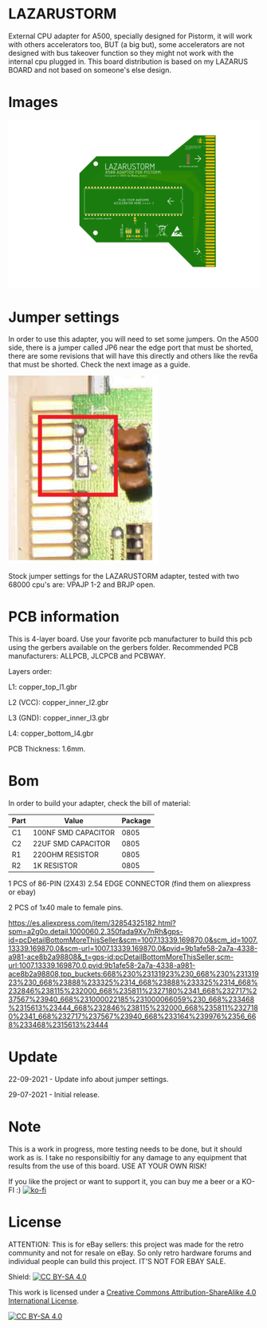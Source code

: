 # LAZARUSTORM
External CPU adapter for A500, specially designed for Pistorm, it will work with others accelerators too, BUT (a big but), some accelerators are not designed with bus takeover function so they might not work with the internal cpu plugged in. This board distribution is based on my LAZARUS BOARD and not based on someone's else design.

# Images

<img src="https://github.com/arananet/LAZARUSTORM/blob/main/images/1.png?raw=true" width="700">

# Jumper settings
In order to use this adapter, you will need to set some jumpers. On the A500 side, there is a jumper called JP6 near the edge port that must be shorted, there are some revisions that will have this directly and others like the rev6a that must be shorted. Check the next image as a guide.

<img src="https://github.com/arananet/LAZARUSTORM/blob/main/images/rev6ajp6.png?raw=true" width="300">

Stock jumper settings for the LAZARUSTORM adapter, tested with two 68000 cpu's are: VPAJP 1-2 and BRJP open.

# PCB information

This is 4-layer board. Use your favorite pcb manufacturer to build this pcb using the gerbers available on the gerbers folder. Recommended PCB manufacturers: ALLPCB, JLCPCB and PCBWAY.

Layers order:

L1: copper_top_l1.gbr

L2 (VCC): copper_inner_l2.gbr

L3 (GND): copper_inner_l3.gbr

L4: copper_bottom_l4.gbr


PCB Thickness: 1.6mm.

# Bom

In order to build your adapter, check the bill of material:

| Part          | Value                   | Package                        |
| ------------- | ----------------------- | ------------------------------ |          
| C1       		| 100NF SMD CAPACITOR     | 0805                       |
| C2       		| 22UF SMD CAPACITOR     | 0805                       |
| R1     		| 220OHM RESISTOR          | 0805                   |
| R2      		| 1K RESISTOR            | 0805                           |

1 PCS of 86-PIN (2X43) 2.54 EDGE CONNECTOR (find them on aliexpress or ebay)

2 PCS of 1x40 male to female pins.

https://es.aliexpress.com/item/32854325182.html?spm=a2g0o.detail.1000060.2.350fada9Xv7nRh&gps-id=pcDetailBottomMoreThisSeller&scm=1007.13339.169870.0&scm_id=1007.13339.169870.0&scm-url=1007.13339.169870.0&pvid=9b1afe58-2a7a-4338-a981-ace8b2a98808&_t=gps-id:pcDetailBottomMoreThisSeller,scm-url:1007.13339.169870.0,pvid:9b1afe58-2a7a-4338-a981-ace8b2a98808,tpp_buckets:668%230%23131923%230_668%230%23131923%230_668%23888%233325%2314_668%23888%233325%2314_668%232846%238115%232000_668%235811%2327180%2341_668%232717%237567%23940_668%231000022185%231000066059%230_668%233468%2315613%23444_668%232846%238115%232000_668%235811%2327180%2341_668%232717%237567%23940_668%233164%239976%2356_668%233468%2315613%23444

# Update
22-09-2021 - Update info about jumper settings.

29-07-2021 - Initial release.

# Note

This is a work in progress, more testing needs to be done, but it should work as is. I take no responsibiltiy for any damage to any equipment that results from the use of this board. USE AT YOUR OWN RISK!

If you like the project or want to support it, you can buy me a beer or a KO-FI :) 
[![ko-fi](https://www.ko-fi.com/img/githubbutton_sm.svg)](https://ko-fi.com/H2H51MPWG)

# License

ATTENTION: This is for eBay sellers: this project was made for the retro community and not for resale on eBay. So only retro hardware forums and individual people can build this project. IT'S NOT FOR EBAY SALE.

Shield: [![CC BY-SA 4.0][cc-by-sa-shield]][cc-by-sa]

This work is licensed under a [Creative Commons Attribution-ShareAlike 4.0
International License][cc-by-sa].

[![CC BY-SA 4.0][cc-by-sa-image]][cc-by-sa]

[cc-by-sa]: http://creativecommons.org/licenses/by-sa/4.0/
[cc-by-sa-image]: https://licensebuttons.net/l/by-sa/4.0/88x31.png
[cc-by-sa-shield]: https://img.shields.io/badge/License-CC%20BY--SA%204.0-lightgrey.svg
